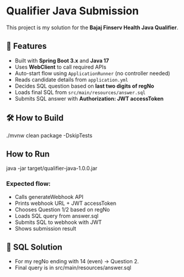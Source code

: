 # Qualifier Java Submission

This project is my solution for the **Bajaj Finserv Health Java Qualifier**.

## 🚀 Features
- Built with **Spring Boot 3.x** and **Java 17**
- Uses **WebClient** to call required APIs
- Auto-start flow using `ApplicationRunner` (no controller needed)
- Reads candidate details from `application.yml`
- Decides SQL question based on **last two digits of regNo**
- Loads final SQL from `src/main/resources/answer.sql`
- Submits SQL answer with **Authorization: JWT accessToken**

## 🛠️ How to Build
./mvnw clean package -DskipTests

## How to Run
java -jar target/qualifier-java-1.0.0.jar

### Expected flow:
- Calls generateWebhook API
- Prints webhook URL + JWT accessToken
- Chooses Question 1/2 based on regNo
- Loads SQL query from answer.sql
- Submits SQL to webhook with JWT
- Shows submission result

## 📄 SQL Solution

- For my regNo ending with 14 (even) → Question 2.
- Final query is in src/main/resources/answer.sql

